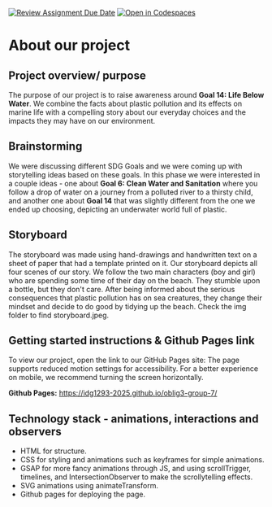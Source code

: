 [![Review Assignment Due Date](https://classroom.github.com/assets/deadline-readme-button-22041afd0340ce965d47ae6ef1cefeee28c7c493a6346c4f15d667ab976d596c.svg)](https://classroom.github.com/a/Hl2JaK93)
[![Open in Codespaces](https://classroom.github.com/assets/launch-codespace-2972f46106e565e64193e422d61a12cf1da4916b45550586e14ef0a7c637dd04.svg)](https://classroom.github.com/open-in-codespaces?assignment_repo_id=19216546)

# About our project

## Project overview/ purpose
The purpose of our project is to raise awareness around **Goal 14: Life Below Water**. We combine the facts about plastic pollution and its effects on marine life with a compelling story about our everyday choices and the impacts they may have on our environment. 

## Brainstorming
We were discussing different SDG Goals and we were coming up with storytelling ideas based on these goals. In this phase we were interested in a couple ideas - one about **Goal 6: Clean Water and Sanitation** where you follow a drop of water on a journey from a polluted river to a thirsty child, and another one about **Goal 14** that was slightly different from the one we ended up choosing, depicting an underwater world full of plastic. 

## Storyboard
The storyboard was made using hand-drawings and handwritten text on a sheet of paper that had a template printed on it. Our storyboard depicts all four scenes of our story. We follow the two main characters (boy and girl) who are spending some time of their day on the beach. They stumble upon a bottle, but they don't care. After being informed about the serious consequences that plastic pollution has on sea creatures, they change their mindset and decide to do good by tidying up the beach.
Check the img folder to find storyboard.jpeg.

## Getting started instructions & Github Pages link
To view our project, open the link to our GitHub Pages site:
The page supports reduced motion settings for accessibility.
For a better experience on mobile, we recommend turning the screen horizontally.

**Github Pages:** https://idg1293-2025.github.io/oblig3-group-7/

## Technology stack - animations, interactions and observers
- HTML for structure.
- CSS for styling and animations such as keyframes for simple animations. 
- GSAP for more fancy animations through JS, and using scrollTrigger, timelines, and IntersectionObserver to make the scrollytelling effects.
- SVG animations using animateTransform. 
- Github pages for deploying the page.